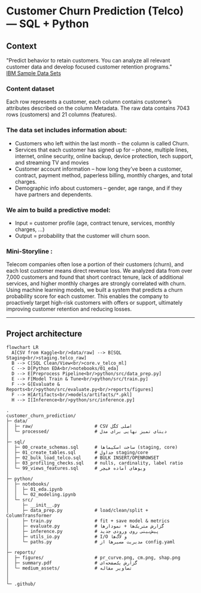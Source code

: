 # Customer Churn Prediction (Telco) — SQL + Python

## Context

"Predict behavior to retain customers. You can analyze all relevant customer data and develop focused customer retention programs."  
[IBM Sample Data Sets](https://www.kaggle.com/datasets/blastchar/telco-customer-churn)


### Content dataset

Each row represents a customer, each column contains customer’s attributes described on the column Metadata.
The raw data contains 7043 rows (customers) and 21 columns (features).

### The data set includes information about:

* Customers who left within the last month – the column is called Churn.
* Services that each customer has signed up for – phone, multiple lines, internet, online security, online backup, device protection, tech support, and streaming TV and movies
* Customer account information – how long they’ve been a customer, contract, payment method, paperless billing, monthly charges, and total charges.
* Demographic info about customers – gender, age range, and if they have partners and dependents.

### We aim to build a predictive model:
* Input = customer profile (age, contract tenure, services, monthly charges, …)
* Output = probability that the customer will churn soon.


### Mini-Storyline :
Telecom companies often lose a portion of their customers (churn), and each lost customer means direct revenue loss. 
We analyzed data from over 7,000 customers and found that short contract tenure, lack of additional services, and higher monthly charges are strongly correlated with churn. 
Using machine learning models, we built a system that predicts a churn probability score for each customer. 
This enables the company to proactively target high-risk customers with offers or support, ultimately improving customer retention and reducing losses.



---

## Project architecture

```mermaid
flowchart LR
  A[CSV from Kaggle<br/>data/raw] --> B[SQL Staging<br/>staging.telco_raw]
  B --> C[SQL Clean/View<br/>core.v_telco_ml]
  C --> D[Python EDA<br/>notebooks/01_eda]
  D --> E[Preprocess Pipeline<br/>python/src/data_prep.py]
  E --> F[Model Train & Tune<br/>python/src/train.py]
  F --> G[Evaluate & Reports<br/>python/src/evaluate.py<br/>reports/figures]
  F --> H[Artifacts<br/>models/artifacts/*.pkl]
  H --> I[Inference<br/>python/src/inference.py]
```

```
.
customer_churn_prediction/
├─ data/
│  ├─ raw/                       # CSV اصلی کگل 
│  └─ processed/                 # دیتای تمیز نهایی برای مدل
│
├─ sql/
│  ├─ 00_create_schemas.sql      # ساخت اسکیماها (staging, core)
│  ├─ 01_create_tables.sql       # جداول staging/core
│  ├─ 02_bulk_load_telco.sql     # BULK INSERT/OPENROWSET
│  ├─ 03_profiling_checks.sql    # nulls, cardinality, label ratio
│  └─ 99_views_features.sql      # ویوهای آماده فیچر
│
├─ python/
│  ├─ notebooks/
│  │  ├─ 01_eda.ipynb
│  │  └─ 02_modeling.ipynb
│  └─ src/
│     ├─ __init__.py
│     ├─ data_prep.py            # load/clean/split + ColumnTransformer
│     ├─ train.py                # fit + save model & metrics
│     ├─ evaluate.py             # گزارش متریک‌ها + نمودارها
│     ├─ inference.py            # پیش‌بینی روی ورودی جدید
│     ├─ utils_io.py             # I/O و لاگ‌ها
│     └─ paths.py                # مدیریت مسیرها از config.yaml
│
├─ reports/
│  ├─ figures/                   # pr_curve.png, cm.png, shap.png
│  ├─ summary.pdf                # گزارش یک‌صفحه‌ای
│  └─ medium_assets/             # تصاویر مقاله
│
│
└─ .github/
 
```

